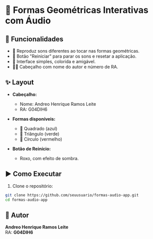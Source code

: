 # 🔺 Formas Geométricas Interativas com Áudio

## 📱 Funcionalidades

- 🎵 Reproduz sons diferentes ao tocar nas formas geométricas.
- 🔁 Botão "Reiniciar" para parar os sons e resetar a aplicação.
- 🎨 Interface simples, colorida e amigável.
- 🧑‍💼 Cabeçalho com nome do autor e número de RA.

## ✨ Layout

- **Cabeçalho:**  
  - Nome: Andreo Henrique Ramos Leite  
  - RA: G04DIH6

- **Formas disponíveis:**  
  - 🔷 Quadrado (azul)  
  - 🔺 Triângulo (verde)  
  - 🔴 Círculo (vermelho)

- **Botão de Reinício:**  
  - Roxo, com efeito de sombra.

## ▶️ Como Executar

1. Clone o repositório:

```bash
git clone https://github.com/seuusuario/formas-audio-app.git
cd formas-audio-app
```


## 🧑 Autor

**Andreo Henrique Ramos Leite**  
RA: **G04DIH6**


